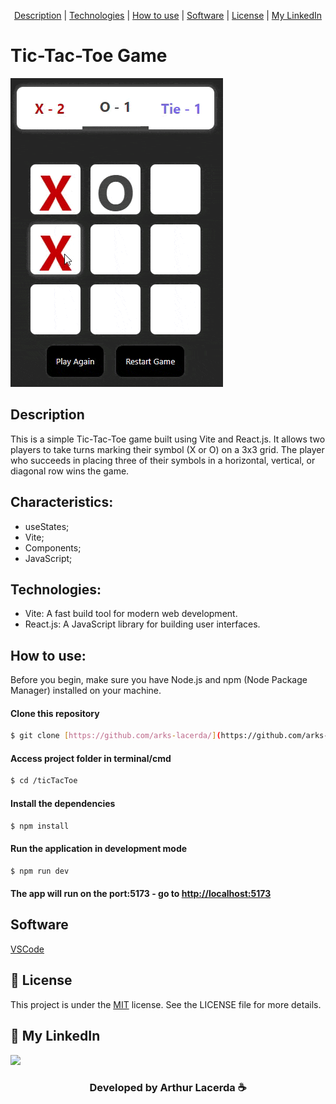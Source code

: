 <p align="center">
 <a href="#Description">Description</a> |
 <a href="#Technologies">Technologies</a> |
 <a href="#How to use">How to use</a> |
 <a href="#Software">Software</a> |
 <a href="#License">License</a> |
 <a href="#MyLinkedIn">My LinkedIn</a>
</p>

# Tic-Tac-Toe Game

![App](./.github/preview.gif)

<div id="Description">

## Description

This is a simple Tic-Tac-Toe game built using Vite and React.js. It allows two players to take turns marking their symbol (X or O) on a 3x3 grid. The player who succeeds in placing three of their symbols in a horizontal, vertical, or diagonal row wins the game.

</div>

<div id="Characteristics">

## Characteristics:

- useStates;
- Vite;
- Components;
- JavaScript;

</div>
<div id="Technologies">

## Technologies:

- Vite: A fast build tool for modern web development.
- React.js: A JavaScript library for building user interfaces.

</div>
<div id="How to use">

## How to use:

Before you begin, make sure you have Node.js and npm (Node Package Manager) installed on your machine.

#### Clone this repository

```bash
$ git clone [https://github.com/arks-lacerda/](https://github.com/arks-lacerda/)
```

#### Access project folder in terminal/cmd

```bash
$ cd /ticTacToe
```

#### Install the dependencies

```bash
$ npm install
```

#### Run the application in development mode

```bash
$ npm run dev
```

#### The app will run on the port:5173 - go to <http://localhost:5173>

</div>
<div id="Software">

## Software

[VSCode](https://insiders.vscode.dev/)

</div>
<div id="License">

## 📝 License

This project is under the [MIT]() license. See the LICENSE file for more details.

</div>
<div id="MyLinkedIn">

## 🔎 My LinkedIn

<a href="https://www.linkedin.com/in/arks-lacerda/"><img src="https://img.shields.io/badge/LinkedIn-0077B5?style=for-the-badge&logo=linkedin&logoColor=white"/></a>

<h3 align="center">Developed by Arthur Lacerda ☕</h3>
</div>
